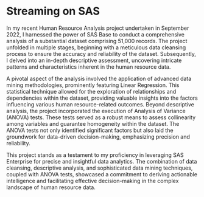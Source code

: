 # Streaming on SAS

In my recent Human Resource Analysis project undertaken in September 2022, I harnessed the power of SAS Base to conduct a comprehensive analysis of a substantial dataset comprising 51,000 records. The project unfolded in multiple stages, beginning with a meticulous data cleansing process to ensure the accuracy and reliability of the dataset. Subsequently, I delved into an in-depth descriptive assessment, uncovering intricate patterns and characteristics inherent in the human resource data.

A pivotal aspect of the analysis involved the application of advanced data mining methodologies, prominently featuring Linear Regression. This statistical technique allowed for the exploration of relationships and dependencies within the dataset, providing valuable insights into the factors influencing various human resource-related outcomes. Beyond descriptive analysis, the project incorporated the execution of Analysis of Variance (ANOVA) tests. These tests served as a robust means to assess collinearity among variables and guarantee homogeneity within the dataset. The ANOVA tests not only identified significant factors but also laid the groundwork for data-driven decision-making, emphasizing precision and reliability.

This project stands as a testament to my proficiency in leveraging SAS Enterprise for precise and insightful data analytics. The combination of data cleansing, descriptive analysis, and sophisticated data mining techniques, coupled with ANOVA tests, showcased a commitment to deriving actionable intelligence and facilitating effective decision-making in the complex landscape of human resource data.
